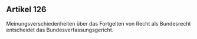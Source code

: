 ## Artikel 126

Meinungsverschiedenheiten über das Fortgelten von Recht als Bundesrecht entscheidet das Bundesverfassungsgericht.

